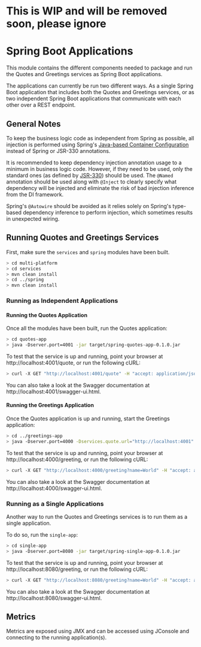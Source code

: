 # This is WIP and will be removed soon, please ignore

# Spring Boot Applications

This module contains the different components needed to package and run the Quotes and Greetings
services as Spring Boot applications.

The applications can currently be run two different ways. As a single Spring Boot application that
includes both the Quotes and Greetings services, or as two independent Spring Boot applications
that communicate with each other over a REST endpoint.

## General Notes

To keep the business logic code as independent from Spring as possible, all injection is performed
using Spring's [Java-based Container Configuration](https://docs.spring.io/spring-framework/docs/current/spring-framework-reference/core.html#beans-java)
instead of Spring or JSR-330 annotations.

It is recommended to keep dependency injection annotation usage to a minimum in business logic code.
However, if they need to be used, only the standard ones (as defined by
[JSR-330](https://docs.spring.io/spring/docs/5.0.9.RELEASE/spring-framework-reference/core.html#beans-standard-annotations))
should be used. The `@Named` annotation should be used along with `@Inject` to clearly specify what
dependency will be injected and eliminate the risk of bad injection inference from the DI framework.

Spring's `@Autowire` should be avoided as it relies solely on Spring's type-based dependency
inference to perform injection, which sometimes results in unexpected wiring.

## Running Quotes and Greetings Services

First, make sure the `services` and `spring` modules have been built.

```bash
> cd multi-platform
> cd services
> mvn clean install
> cd ../spring
> mvn clean install
```

### Running as Independent Applications

#### Running the Quotes Application

Once all the modules have been built, run the Quotes application:

```bash
> cd quotes-app
> java -Dserver.port=4001 -jar target/spring-quotes-app-0.1.0.jar
```

To test that the service is up and running, point your browser at http://localhost:4001/quote, or
run the following cURL:

```bash
> curl -X GET "http://localhost:4001/quote" -H "accept: application/json"
```

You can also take a look at the Swagger documentation at http://localhost:4001/swagger-ui.html.

#### Running the Greetings Application

Once the Quotes application is up and running, start the Greetings application:

```bash
> cd ../greetings-app
> java -Dserver.port=4000 -Dservices.quote.url="http://localhost:4001" -jar target/spring-greetings-app-0.1.0.jar
```

To test that the service is up and running, point your browser at http://localhost:4000/greeting, or
run the following cURL:

```bash
> curl -X GET "http://localhost:4000/greeting?name=World" -H "accept: application/json"
```

You can also take a look at the Swagger documentation at http://localhost:4000/swagger-ui.html.

### Running as a Single Applications

Another way to run the Quotes and Greetings services is to run them as a single application.

To do so, run the `single-app`:

```bash
> cd single-app
> java -Dserver.port=8080 -jar target/spring-single-app-0.1.0.jar
```

To test that the service is up and running, point your browser at http://localhost:8080/greeting, or
run the following cURL:

```bash
> curl -X GET "http://localhost:8080/greeting?name=World" -H "accept: application/json"
```

You can also take a look at the Swagger documentation at http://localhost:8080/swagger-ui.html.

## Metrics

Metrics are exposed using JMX and can be accessed using JConsole and connecting to the
running application(s).
